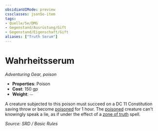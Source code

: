 ```yaml
---
obsidianUIMode: preview
cssclasses: json5e-item
tags:
- Quelle/5e/DMG
- Gegenstand/Ausrüstung/Gift
- Gegenstand/Eigenschaft/Gift
aliases: ["Truth Serum"]
---
```

# Wahrheitsserum
*Adventuring Gear, poison*  

- **Properties**: Poison
- **Cost**: 150 gp
- **Weight**: ⏤

A creature subjected to this poison must succeed on a DC 11 Constitution saving throw or become [poisoned](rules/conditions.md#poisoned) for 1 hour. The [poisoned](rules/conditions.md#poisoned) creature can't knowingly speak a lie, as if under the effect of a [zone of truth](../Zauber/Zone-der-Wahrheit.md) spell.

*Source: SRD / Basic Rules*